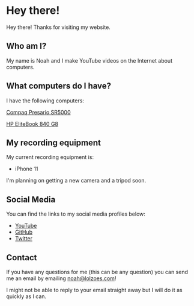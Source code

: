 # Hey there!
Hey there! Thanks for visiting my website.
## Who am I?
My name is Noah and I make YouTube videos on the Internet about computers.

## What computers do I have?
I have the following computers:

[Compaq Presario SR5000](https://lolzoes.com/mypcs/compaqpresariosr5000)

[HP EliteBook 840 G8](https://lolzoes.com/mypcs/hpelitebook840g8)

## My recording equipment
My current recording equipment is:

- iPhone 11

I'm planning on getting a new camera and a tripod soon.

## Social Media
You can find the links to my social media profiles below:

- [YouTube](https://youtube.com/@Lolzoes)
- [GitHub](https://github.com/Lolzoes)
- [Twitter](https://x.com/LolzoesYT)

## Contact
If you have any questions for me (this can be any question) you can send me an email by emailing noah@lolzoes.com! 

I might not be able to reply to your email straight away but I will do it as quickly as I can.
